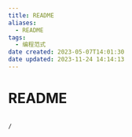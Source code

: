```yaml
---
title: README
aliases:
  - README
tags:
  - 编程范式
date created: 2023-05-07T14:01:30
date updated: 2023-11-24 14:14:13
---
```


# README

```ActivityHistory

/

```
